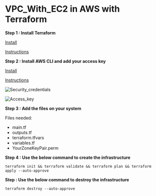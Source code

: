 # VPC_With_EC2 in AWS with Terraform

**Step 1 : Install Terraform**

[Install](https://developer.hashicorp.com/terraform/tutorials/aws-get-started/install-cli)

[Instructions](https://stackoverflow.com/questions/1618280/where-can-i-set-path-to-make-exe-on-windows)

**Step 2 : Install AWS CLI and add your access key**

[Install](https://docs.aws.amazon.com/cli/latest/userguide/getting-started-install.html)

[Instructions](https://docs.aws.amazon.com/cli/latest/userguide/cli-configure-files.html)

![Security_credentials](https://github.com/gakengabinatsume/DevOps2023/assets/141765846/e6751491-010a-43bf-b9b8-9064ce6158af)

![Access_key](https://github.com/gakengabinatsume/DevOps2023/assets/141765846/35815b72-4fa2-4bca-9c0b-8e6a20a56583)

**Step 3 : Add the files on your system**

Files needed:
- main.tf
- outputs.tf
- terraform.tfvars
- variables.tf
- YourZoneKeyPair.perm
  
**Step 4 : Use the below command to create the infrastructure**
```
terraform init && terraform validate && terraform plan && terraform apply --auto-approve
```
**Step  : Use the below command to destroy the infrastructure**
```
terraform destroy --auto-approve
```

